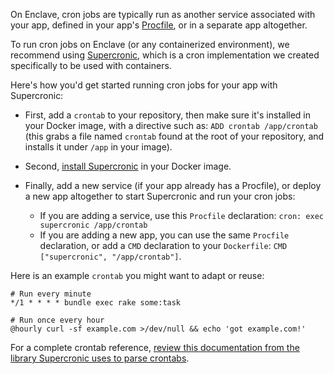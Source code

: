 On Enclave, cron jobs are typically run as another service associated with your
app, defined in your app's [Procfile][about-services], or in a separate app
altogether.

To run cron jobs on Enclave (or any containerized environment), we recommend
using [Supercronic][supercronic], which is a cron implementation we created
specifically to be used with containers.

Here's how you'd get started running cron jobs for your app with Supercronic:

- First, add a `crontab` to your repository, then make sure it's installed in
  your Docker image, with a directive such as: `ADD crontab /app/crontab` (this
  grabs a file named `crontab` found at the root of your repository, and
  installs it under `/app` in your image).

- Second, [install Supercronic][supercronic-install] in your Docker image.

- Finally, add a new service (if your app already has a Procfile), or deploy a
  new app altogether to start Supercronic and run your cron jobs:
  - If you are adding a service, use this `Procfile` declaration: `cron: exec
    supercronic /app/crontab`
  - If you are adding a new app, you can use the same `Procfile` declaration,
    or add a `CMD` declaration to your `Dockerfile`: `CMD ["supercronic",
    "/app/crontab"]`.

Here is an example `crontab` you might want to adapt or reuse:

```
# Run every minute
*/1 * * * * bundle exec rake some:task

# Run once every hour
@hourly curl -sf example.com >/dev/null && echo 'got example.com!'
```

For a complete crontab reference, [review this documentation from the library
Supercronic uses to parse crontabs][cronexpr-syntax].

  [about-services]: /support/topics/enclave/about-services/
  [supercronic]: https://github.com/aptible/supercronic
  [supercronic-install]: https://github.com/aptible/supercronic#installation
  [cronexpr-syntax]: https://github.com/gorhill/cronexpr#implementation
